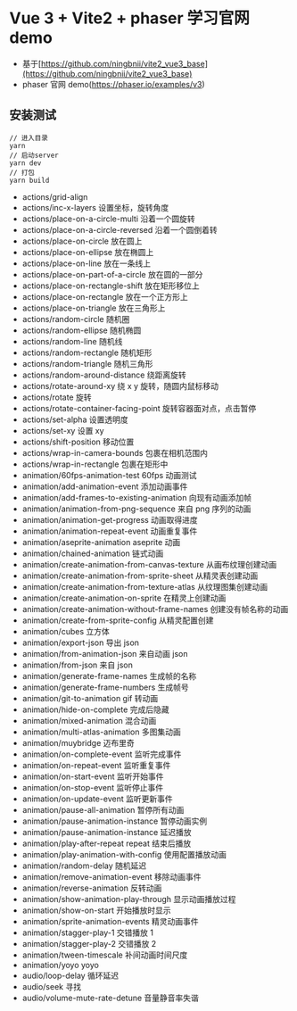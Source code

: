 # Vue 3 + Vite2 + phaser 学习官网 demo

- 基于[https://github.com/ningbnii/vite2_vue3_base](https://github.com/ningbnii/vite2_vue3_base)
- phaser 官网 demo(https://phaser.io/examples/v3)

## 安装测试

```
// 进入目录
yarn
// 启动server
yarn dev
// 打包
yarn build
```

- actions/grid-align
- actions/inc-x-layers 设置坐标，旋转角度
- actions/place-on-a-circle-multi 沿着一个圆旋转
- actions/place-on-a-circle-reversed 沿着一个圆倒着转
- actions/place-on-circle 放在圆上
- actions/place-on-ellipse 放在椭圆上
- actions/place-on-line 放在一条线上
- actions/place-on-part-of-a-circle 放在圆的一部分
- actions/place-on-rectangle-shift 放在矩形移位上
- actions/place-on-rectangle 放在一个正方形上
- actions/place-on-triangle 放在三角形上
- actions/random-circle 随机圈
- actions/random-ellipse 随机椭圆
- actions/random-line 随机线
- actions/random-rectangle 随机矩形
- actions/random-triangle 随机三角形
- actions/random-around-distance 绕距离旋转
- actions/rotate-around-xy 绕 x y 旋转，随圆内鼠标移动
- actions/rotate 旋转
- actions/rotate-container-facing-point 旋转容器面对点，点击暂停
- actions/set-alpha 设置透明度
- actions/set-xy 设置 xy
- actions/shift-position 移动位置
- actions/wrap-in-camera-bounds 包裹在相机范围内
- actions/wrap-in-rectangle 包裹在矩形中
- animation/60fps-animation-test 60fps 动画测试
- animation/add-animation-event 添加动画事件
- animation/add-frames-to-existing-animation 向现有动画添加帧
- animation/animation-from-png-sequence 来自 png 序列的动画
- animation/animation-get-progress 动画取得进度
- animation/animation-repeat-event 动画重复事件
- animation/aseprite-animation aseprite 动画
- animation/chained-animation 链式动画
- animation/create-animation-from-canvas-texture 从画布纹理创建动画
- animation/create-animation-from-sprite-sheet 从精灵表创建动画
- animation/create-animation-from-texture-atlas 从纹理图集创建动画
- animation/create-animation-on-sprite 在精灵上创建动画
- animation/create-animation-without-frame-names 创建没有帧名称的动画
- animation/create-from-sprite-config 从精灵配置创建
- animation/cubes 立方体
- animation/export-json 导出 json
- animation/from-animation-json 来自动画 json
- animation/from-json 来自 json
- animation/generate-frame-names 生成帧的名称
- animation/generate-frame-numbers 生成帧号
- animation/git-to-animation gif 转动画
- animation/hide-on-complete 完成后隐藏
- animation/mixed-animation 混合动画
- animation/multi-atlas-animation 多图集动画
- animation/muybridge 迈布里奇
- animation/on-complete-event 监听完成事件
- animation/on-repeat-event 监听重复事件
- animation/on-start-event 监听开始事件
- animation/on-stop-event 监听停止事件
- animation/on-update-event 监听更新事件
- animation/pause-all-animation 暂停所有动画
- animation/pause-animation-instance 暂停动画实例
- animation/pause-animation-instance 延迟播放
- animation/play-after-repeat repeat 结束后播放
- animation/play-animation-with-config 使用配置播放动画
- animation/random-delay 随机延迟
- animation/remove-animation-event 移除动画事件
- animation/reverse-animation 反转动画
- animation/show-animation-play-through 显示动画播放过程
- animation/show-on-start 开始播放时显示
- animation/sprite-animation-events 精灵动画事件
- animation/stagger-play-1 交错播放 1
- animation/stagger-play-2 交错播放 2
- animation/tween-timescale 补间动画时间尺度
- animation/yoyo yoyo
- audio/loop-delay 循环延迟
- audio/seek 寻找
- audio/volume-mute-rate-detune 音量静音率失谐

